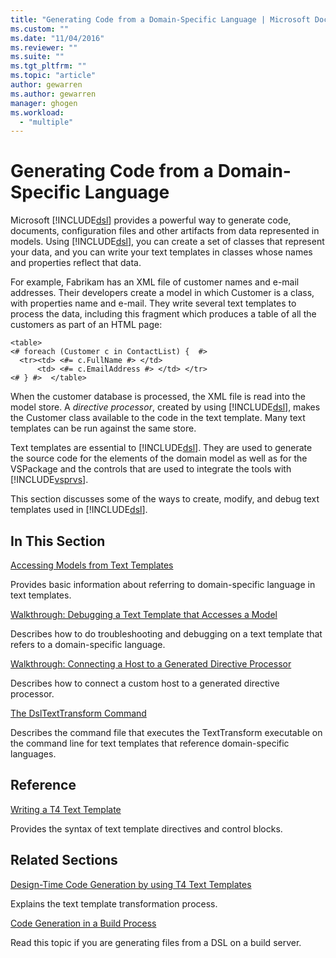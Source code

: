 ```yaml
---
title: "Generating Code from a Domain-Specific Language | Microsoft Docs"
ms.custom: ""
ms.date: "11/04/2016"
ms.reviewer: ""
ms.suite: ""
ms.tgt_pltfrm: ""
ms.topic: "article"
author: gewarren
ms.author: gewarren
manager: ghogen
ms.workload: 
  - "multiple"
---
```

# Generating Code from a Domain-Specific Language
Microsoft [!INCLUDE[dsl](../modeling/includes/dsl_md.md)] provides a powerful way to generate code, documents, configuration files and other artifacts from data represented in models. Using [!INCLUDE[dsl](../modeling/includes/dsl_md.md)], you can create a set of classes that represent your data, and you can write your text templates in classes whose names and properties reflect that data.  
  
 For example, Fabrikam has an XML file of customer names and e-mail addresses. Their developers create a model in which Customer is a class, with properties name and e-mail. They write several text templates to process the data, including this fragment which produces a table of all the customers as part of an HTML page:  
  
```  
<table>  
<# foreach (Customer c in ContactList) {  #>  
  <tr><td> <#= c.FullName #> </td>   
      <td> <#= c.EmailAddress #> </td> </tr>  
<# } #>  </table>  
```  
  
 When the customer database is processed, the XML file is read into the model store. A *directive processor*, created by using [!INCLUDE[dsl](../modeling/includes/dsl_md.md)], makes the Customer class available to the code in the text template. Many text templates can be run against the same store.  
  
 Text templates are essential to [!INCLUDE[dsl](../modeling/includes/dsl_md.md)]. They are used to generate the source code for the elements of the domain model as well as for the VSPackage and the controls that are used to integrate the tools with [!INCLUDE[vsprvs](../code-quality/includes/vsprvs_md.md)].  
  
 This section discusses some of the ways to create, modify, and debug text templates used in [!INCLUDE[dsl](../modeling/includes/dsl_md.md)].  
  
## In This Section  
 [Accessing Models from Text Templates](../modeling/accessing-models-from-text-templates.md)  
  
 Provides basic information about referring to domain-specific language in text templates.  
  
 [Walkthrough: Debugging a Text Template that Accesses a Model](../modeling/walkthrough-debugging-a-text-template-that-accesses-a-model.md)  
  
 Describes how to do troubleshooting and debugging on a text template that refers to a domain-specific language.  
  
 [Walkthrough: Connecting a Host to a Generated Directive Processor](../modeling/walkthrough-connecting-a-host-to-a-generated-directive-processor.md)  
  
 Describes how to connect a custom host to a generated directive processor.  
  
 [The DslTextTransform Command](../modeling/the-dsltexttransform-command.md)  
  
 Describes the command file that executes the TextTransform executable on the command line for text templates that reference domain-specific languages.  
  
## Reference  
 [Writing a T4 Text Template](../modeling/writing-a-t4-text-template.md)  
  
 Provides the syntax of text template directives and control blocks.  
  
## Related Sections  
 [Design-Time Code Generation by using T4 Text Templates](../modeling/design-time-code-generation-by-using-t4-text-templates.md)  
  
 Explains the text template transformation process.  
  
 [Code Generation in a Build Process](../modeling/code-generation-in-a-build-process.md)  
  
 Read this topic if you are generating files from a DSL on a build server.